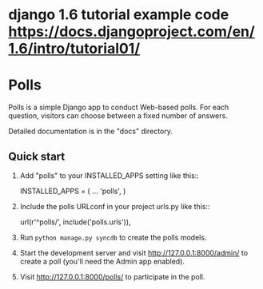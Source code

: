 django 1.6 tutorial example code
https://docs.djangoproject.com/en/1.6/intro/tutorial01/
=====
Polls
=====

Polls is a simple Django app to conduct Web-based polls. For each
question, visitors can choose between a fixed number of answers.

Detailed documentation is in the "docs" directory.

Quick start
-----------

1. Add "polls" to your INSTALLED_APPS setting like this::

      INSTALLED_APPS = (
          ...
          'polls',
      )

2. Include the polls URLconf in your project urls.py like this::

      url(r'^polls/', include('polls.urls')),

3. Run `python manage.py syncdb` to create the polls models.

4. Start the development server and visit http://127.0.0.1:8000/admin/
   to create a poll (you'll need the Admin app enabled).

5. Visit http://127.0.0.1:8000/polls/ to participate in the poll.
